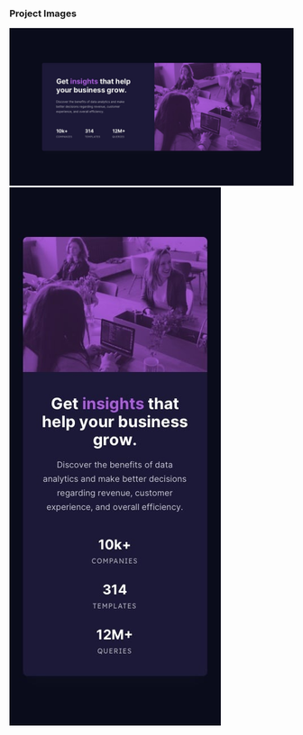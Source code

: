 ### Project Images

![](https://github.com/halildemr/frontendmentor.io/blob/main/newbie/stats-preview-card-component/design/desktop-design.jpg)
![](https://github.com/halildemr/frontendmentor.io/blob/main/newbie/stats-preview-card-component/design/mobile-design.jpg)
